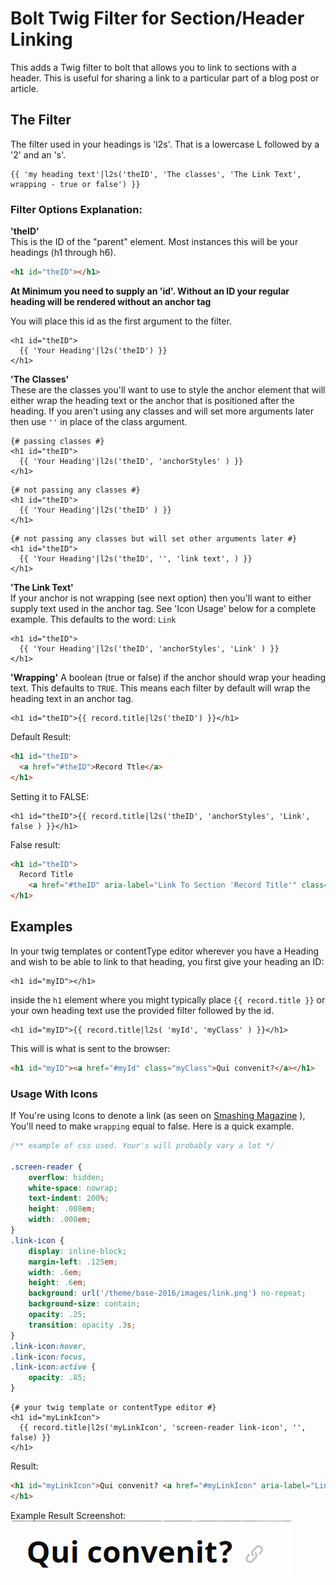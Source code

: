 Bolt Twig Filter for Section/Header Linking
======================
 
This adds a Twig filter to bolt that allows you to link to sections with a header. This is useful for sharing a link to a particular part of a blog post or article.  

## The Filter  
The filter used in your headings is 'l2s'. That is a lowercase L followed by a '2' and an 's'.  

```twig  
{{ 'my heading text'|l2s('theID', 'The classes', 'The Link Text', wrapping - true or false') }}
```  




### Filter Options Explanation:  
__'theID'__  
This is the ID of the "parent" element. Most instances this will be your headings (h1 through h6).  
```html  
<h1 id="theID"></h1>
```  
__At Minimum you need to supply an 'id'. Without an ID your regular heading will be rendered without an anchor tag__   

You will place this id as the first argument to the filter.  
```twig  
<h1 id="theID">  
  {{ 'Your Heading'|l2s('theID') }}
</h1>
```  
__'The Classes'__  
These are the classes you'll want to use to style the anchor element that will either wrap the heading text or the anchor that is positioned after the heading. If you aren't using any classes and will set more arguments later then use ``''`` in place of the class argument.  

```twig  
{# passing classes #}
<h1 id="theID">  
  {{ 'Your Heading'|l2s('theID', 'anchorStyles' ) }}
</h1>
```  

```twig  
{# not passing any classes #}
<h1 id="theID">  
  {{ 'Your Heading'|l2s('theID' ) }}
</h1>
``` 

```twig  
{# not passing any classes but will set other arguments later #}
<h1 id="theID">  
  {{ 'Your Heading'|l2s('theID', '', 'link text', ) }}
</h1>
```   

__'The Link Text'__  
If your anchor is not wrapping (see next option) then you'll want to either supply text used in the anchor tag. See 'Icon Usage' below for a complete example. This defaults to the word: ``Link``  

```twig  
<h1 id="theID">  
  {{ 'Your Heading'|l2s('theID', 'anchorStyles', 'Link' ) }}
</h1>
```  

__'Wrapping'__
A boolean (true or false) if the anchor should wrap your heading text. This defaults to ``TRUE``. This means each filter by default will wrap the heading text in an anchor tag.  

```twig  
<h1 id="theID">{{ record.title|l2s('theID') }}</h1>
```  
Default Result:  

```html  
<h1 id="theID">  
  <a href="#theID">Record Ttle</a>  
</h1>  
```  

Setting it to FALSE:  

```twig  
<h1 id="theID">{{ record.title|l2s('theID', 'anchorStyles', 'Link', false ) }}</h1>
```  
False result:  

```html  
<h1 id="theID">  
  Record Title  
    <a href="#theID" aria-label="Link To Section 'Record Title'" class="anchorStyles">Link</a>  
</h1>  
```



## Examples  
In your twig templates or contentType editor wherever you have a Heading and wish to be able to link to that heading, you first give your heading an ID:  

```twig  
<h1 id="myID"></h1>
```  

inside the ``h1`` element where you might typically place ``{{ record.title }}`` or your own heading text use the provided filter followed by the id.  

```twig  
<h1 id="myID">{{ record.title|l2s( 'myId', 'myClass' ) }}</h1>
```  

This will is what is sent to the browser:  

```html  
<h1 id="myID"><a href="#myId" class="myClass">Qui convenit?</a></h1>
```  

### Usage With Icons  
If You're using Icons to denote a link (as seen on [Smashing Magazine](https://www.smashingmagazine.com/2017/07/designing-perfect-date-time-picker/#date-picker-design-considerations) ), You'll need to make ``wrapping`` equal to false. Here is a quick example.   

```css  
/** example of css used. Your's will probably vary a lot */ 

.screen-reader {
    overflow: hidden;
    white-space: nowrap;
    text-indent: 200%;
    height: .008em;
    width: .008em;
}
.link-icon {
    display: inline-block;
    margin-left: .125em;
    width: .6em;
    height: .6em;
    background: url('/theme/base-2016/images/link.png') no-repeat;
    background-size: contain;
    opacity: .25;
    transition: opacity .3s;
}
.link-icon:hover,
.link-icon:focus,
.link-icon:active {
    opacity: .85;
}
```  
```twig  
{# your twig template or contentType editor #}  
<h1 id="myLinkIcon">
  {{ record.title|l2s('myLinkIcon', 'screen-reader link-icon', '', false) }}
</h1>
```  
Result:  

```html  
<h1 id="myLinkIcon">Qui convenit? <a href="#myLinkIcon" aria-label="Link To Section 'Qui convenit?'" class="screen-reader link-icon">Link</a>
</h1>
```  
Example Result Screenshot:  
![Using Icon with a wrapped header](https://raw.githubusercontent.com/cdowdy/link2section/master/screenshots/wrapping-icon-readme.png)